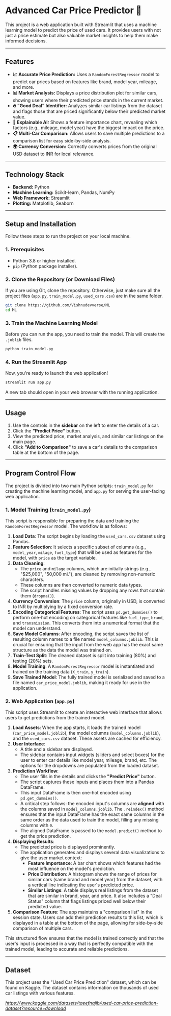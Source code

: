 # Advanced Car Price Predictor 🚗

This project is a web application built with Streamlit that uses a machine learning model to predict the price of used cars. It provides users with not just a price estimate but also valuable market insights to help them make informed decisions.

-----

## Features

  * **📈 Accurate Price Prediction:** Uses a `RandomForestRegressor` model to predict car prices based on features like brand, model year, mileage, and more.
  * **📊 Market Analysis:** Displays a price distribution plot for similar cars, showing users where their predicted price stands in the current market.
  * **🔥 "Good Deal" Identifier:** Analyzes similar car listings from the dataset and flags those that are priced significantly below their predicted market value.
  * **🧠 Explainable AI:** Shows a feature importance chart, revealing which factors (e.g., mileage, model year) have the biggest impact on the price.
  * **📋 Multi-Car Comparison:** Allows users to save multiple predictions to a comparison list for easy side-by-side analysis.
  * **🌍 Currency Conversion:** Correctly converts prices from the original USD dataset to INR for local relevance.

-----

## Technology Stack

  * **Backend:** Python
  * **Machine Learning:** Scikit-learn, Pandas, NumPy
  * **Web Framework:** Streamlit
  * **Plotting:** Matplotlib, Seaborn

-----

## Setup and Installation

Follow these steps to run the project on your local machine.

### **1. Prerequisites**

  * Python 3.8 or higher installed.
  * `pip` (Python package installer).

### **2. Clone the Repository (or Download Files)**

If you are using Git, clone the repository. Otherwise, just make sure all the project files (`app.py`, `train_model.py`, `used_cars.csv`) are in the same folder.

```bash
git clone https://github.com/Vishnudevverse/ML
cd ML
```

### **3. Train the Machine Learning Model**

Before you can run the app, you need to train the model. This will create the `.joblib` files.

```bash
python train_model.py
```

### **4. Run the Streamlit App**

Now, you're ready to launch the web application\!

```bash
streamlit run app.py
```

A new tab should open in your web browser with the running application.

-----

## Usage

1.  Use the controls in the **sidebar** on the left to enter the details of a car.
2.  Click the **"Predict Price"** button.
3.  View the predicted price, market analysis, and similar car listings on the main page.
4.  Click **"Add to Comparison"** to save a car's details to the comparison table at the bottom of the page.

-----

## Program Control Flow

The project is divided into two main Python scripts: `train_model.py` for creating the machine learning model, and `app.py` for serving the user-facing web application.

### 1. Model Training (`train_model.py`)

This script is responsible for preparing the data and training the `RandomForestRegressor` model. The workflow is as follows:

1.  **Load Data**: The script begins by loading the `used_cars.csv` dataset using Pandas.
2.  **Feature Selection**: It selects a specific subset of columns (e.g., `model_year`, `milage`, `fuel_type`) that will be used as features for the model, with `price` as the target variable.
3.  **Data Cleaning**:
    *   The `price` and `milage` columns, which are initially strings (e.g., "$25,000", "50,000 mi."), are cleaned by removing non-numeric characters.
    *   These columns are then converted to numeric data types.
    *   The script handles missing values by dropping any rows that contain them (`dropna()`).
4.  **Currency Conversion**: The `price` column, originally in USD, is converted to INR by multiplying by a fixed conversion rate.
5.  **Encoding Categorical Features**: The script uses `pd.get_dummies()` to perform one-hot encoding on categorical features like `fuel_type`, `brand`, and `transmission`. This converts them into a numerical format that the model can understand.
6.  **Save Model Columns**: After encoding, the script saves the list of resulting column names to a file named `model_columns.joblib`. This is crucial for ensuring that the input from the web app has the exact same structure as the data the model was trained on.
7.  **Train-Test Split**: The cleaned dataset is split into training (80%) and testing (20%) sets.
8.  **Model Training**: A `RandomForestRegressor` model is instantiated and trained on the training data (`X_train`, `y_train`).
9.  **Save Trained Model**: The fully trained model is serialized and saved to a file named `car_price_model.joblib`, making it ready for use in the application.

### 2. Web Application (`app.py`)

This script uses Streamlit to create an interactive web interface that allows users to get predictions from the trained model.

1.  **Load Assets**: When the app starts, it loads the trained model (`car_price_model.joblib`), the model columns (`model_columns.joblib`), and the `used_cars.csv` dataset. These assets are cached for efficiency.
2.  **User Interface**:
    *   A title and a sidebar are displayed.
    *   The sidebar contains input widgets (sliders and select boxes) for the user to enter car details like model year, mileage, brand, etc. The options for the dropdowns are populated from the loaded dataset.
3.  **Prediction Workflow**:
    *   The user fills in the details and clicks the **"Predict Price"** button.
    *   The script captures these inputs and places them into a Pandas DataFrame.
    *   This input DataFrame is then one-hot encoded using `pd.get_dummies()`.
    *   A critical step follows: the encoded input's columns are **aligned** with the columns saved in `model_columns.joblib`. The `.reindex()` method ensures that the input DataFrame has the exact same columns in the same order as the data used to train the model, filling any missing columns with `0`.
    *   The aligned DataFrame is passed to the `model.predict()` method to get the price prediction.
4.  **Displaying Results**:
    *   The predicted price is displayed prominently.
    *   The application generates and displays several data visualizations to give the user market context:
        *   **Feature Importance**: A bar chart shows which features had the most influence on the model's prediction.
        *   **Price Distribution**: A histogram shows the range of prices for similar cars (same brand and model year) from the dataset, with a vertical line indicating the user's predicted price.
        *   **Similar Listings**: A table displays real listings from the dataset that are similar in brand, year, and price. It also includes a "Deal Status" column that flags listings priced well below their predicted value.
5.  **Comparison Feature**: The app maintains a "comparison list" in the session state. Users can add their prediction results to this list, which is displayed in a table at the bottom of the page, allowing for side-by-side comparison of multiple cars.

This structured flow ensures that the model is trained correctly and that the user's input is processed in a way that is perfectly compatible with the trained model, leading to accurate and reliable predictions.

-----

## Dataset

This project uses the "Used Car Price Prediction" dataset, which can be found on Kaggle. The dataset contains information on thousands of used car listings with various features.

*https://www.kaggle.com/datasets/taeefnajib/used-car-price-prediction-dataset?resource=download*